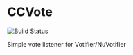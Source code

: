 # CCVote

[![Build Status](https://travis-ci.com/bmlzootown/CCVote.svg?branch=master)](https://travis-ci.com/bmlzootown/CCVote)

Simple vote listener for Votifier/NuVotifier
